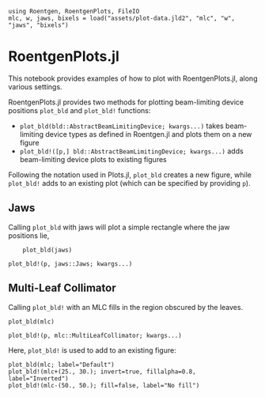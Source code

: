 ```@setup abc
using Roentgen, RoentgenPlots, FileIO
mlc, w, jaws, bixels = load("assets/plot-data.jld2", "mlc", "w", "jaws", "bixels")
```

# RoentgenPlots.jl

This notebook provides examples of how to plot with RoentgenPlots.jl, along various settings.

RoentgenPlots.jl provides two methods for plotting beam-limiting device positions `plot_bld` and `plot_bld!` functions:

- `plot_bld(bld::AbstractBeamLimitingDevice; kwargs...)` takes beam-limiting device types as defined in Roentgen.jl and plots them on a new figure
- `plot_bld!([p,] bld::AbstractBeamLimitingDevice; kwargs...)` adds beam-limiting device plots to existing figures

Following the notation used in Plots.jl, `plot_bld` creates a new figure, while `plot_bld!` adds to an existing plot (which can be specified by providing `p`).


## Jaws

Calling `plot_bld` with jaws will plot a simple rectangle where the jaw positions lie,
```@example abc
    plot_bld(jaws)
```

```@docs
plot_bld!(p, jaws::Jaws; kwargs...)
```

## Multi-Leaf Collimator 

Calling `plot_bld!` with an MLC fills in the region obscured by the leaves.

```@example abc
plot_bld(mlc)
```

```@docs
plot_bld!(p, mlc::MultiLeafCollimator; kwargs...)
```

Here, `plot_bld!` is used to add to an existing figure:

```@example abc
plot_bld(mlc; label="Default")
plot_bld!(mlc+(25., 30.); invert=true, fillalpha=0.8, label="Inverted")
plot_bld!(mlc-(50., 50.); fill=false, label="No fill")
```
